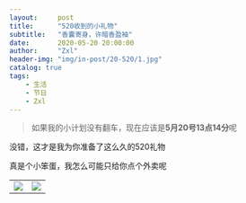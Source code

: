 ```yaml
---
layout:     post
title:      "520收到的小礼物"
subtitle:   "香囊寄身，许暗香盈袖"
date:       2020-05-20 20:00:00
author:     "Zxl"
header-img: "img/in-post/20-520/1.jpg"
catalog: true
tags:
    - 生活
    - 节日
    - Zxl
---
```


> 如果我的小计划没有翻车，现在应该是**5月20号13点14分**呢

没错，这才是我为你准备了这么久的520礼物

真是个小笨蛋，我怎么可能只给你点个外卖呢


<p id = "build"></p>

<table>
    <tr>
        <td ><center><img src=../img/404-bg.jpg ></center></td>
        <td ><center><img src=../img/contact-bg.jpg ></center></td>
    </tr>
</table>

